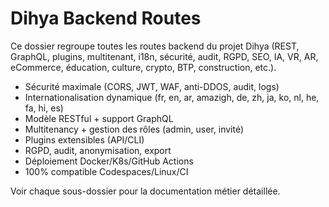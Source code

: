 # Dihya Backend Routes

Ce dossier regroupe toutes les routes backend du projet Dihya (REST, GraphQL, plugins, multitenant, i18n, sécurité, audit, RGPD, SEO, IA, VR, AR, eCommerce, éducation, culture, crypto, BTP, construction, etc.).

- Sécurité maximale (CORS, JWT, WAF, anti-DDOS, audit, logs)
- Internationalisation dynamique (fr, en, ar, amazigh, de, zh, ja, ko, nl, he, fa, hi, es)
- Modèle RESTful + support GraphQL
- Multitenancy + gestion des rôles (admin, user, invité)
- Plugins extensibles (API/CLI)
- RGPD, audit, anonymisation, export
- Déploiement Docker/K8s/GitHub Actions
- 100% compatible Codespaces/Linux/CI

Voir chaque sous-dossier pour la documentation métier détaillée.
